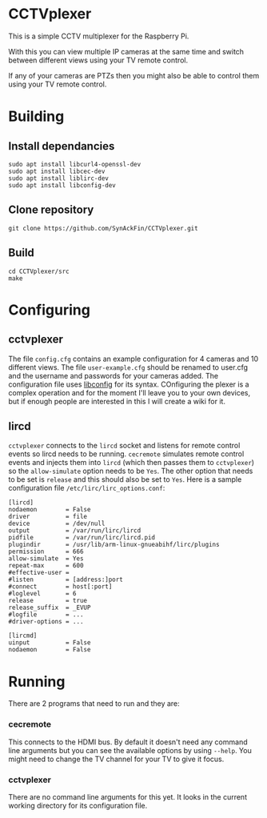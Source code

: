 # CCTVplexer

This is a simple CCTV multiplexer for the Raspberry Pi.

With this you can view multiple IP cameras at the same time and switch between different views using your TV remote control.

If any of your cameras are PTZs then you might also be able to control them using your TV remote control.

# Building

## Install dependancies
```
sudo apt install libcurl4-openssl-dev
sudo apt install libcec-dev
sudo apt install liblirc-dev
sudo apt install libconfig-dev
```
## Clone repository
```
git clone https://github.com/SynAckFin/CCTVplexer.git
```
## Build
```
cd CCTVplexer/src
make
```
# Configuring
## cctvplexer
The file ``config.cfg`` contains an example configuration for 4 cameras and 10 different views.
The file ``user-example.cfg`` should be renamed to user.cfg and the username and passwords for your cameras added.
The configuration file uses [libconfig](https://hyperrealm.github.io/libconfig/) for its syntax.
COnfiguring the plexer is a complex operation and for the moment I'll leave you to your own devices, but if enough people are interested in this I will create a wiki for it.
## lircd
``cctvplexer`` connects to the ``lircd`` socket and listens for remote control events so lircd needs to be running.
``cecremote`` simulates remote control events and injects them into ``lircd`` (which then passes them to
``cctvplexer``) so the ``allow-simulate`` option needs to be ``Yes``. The other option that needs to be set is ``release``
and this should also be set to ``Yes``.
Here is a sample configuration file ``/etc/lirc/lirc_options.conf``:
```
[lircd]
nodaemon        = False
driver          = file
device          = /dev/null
output          = /var/run/lirc/lircd
pidfile         = /var/run/lirc/lircd.pid
plugindir       = /usr/lib/arm-linux-gnueabihf/lirc/plugins
permission      = 666
allow-simulate  = Yes
repeat-max      = 600
#effective-user =
#listen         = [address:]port
#connect        = host[:port]
#loglevel       = 6
release         = true
release_suffix  = _EVUP
#logfile        = ...
#driver-options = ...

[lircmd]
uinput          = False
nodaemon        = False

```
# Running
There are 2 programs that need to run and they are:
### cecremote
This connects to the HDMI bus. By default it doesn't need any command line arguments but you can see the available options
by using ``--help``. You might need to change the TV channel for your TV to give it focus.
### cctvplexer
There are no command line arguments for this yet. It looks in the current working directory for its configuration file.

